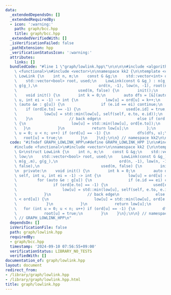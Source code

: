 ```yaml
---
data:
  _extendedDependsOn: []
  _extendedRequiredBy:
  - icon: ':warning:'
    path: graph/bcc.hpp
    title: graph/bcc.hpp
  _extendedVerifiedWith: []
  _isVerificationFailed: false
  _pathExtension: hpp
  _verificationStatusIcon: ':warning:'
  attributes:
    links: []
  bundledCode: "#line 1 \"graph/lowlink.hpp\"\n\n\n\n#include <algorithm>\n#include\
    \ <functional>\n#include <vector>\n\nnamespace kk2 {\n\ntemplate <class G>\nstruct\
    \ LowLink {\n    int n, m;\n    const G &g;\n    std::vector<int> ord, low;\n\
    \    std::vector<bool> root, used;\n    LowLink(const G &g_) : n(g_.n), m(g_.m),\
    \ g(g_),\n                           ord(n, -1), low(n, -1), root(n, false),\n\
    \                           used(m, false) {\n        init();\n    }\n\n  private:\n\
    \    void init() {\n        int k = 0;\n        auto dfs = [&](auto self, int\
    \ u, int ei = -1) -> int {\n            low[u] = ord[u] = k++;\n            for\
    \ (auto &e : g[u]) {\n                if (e.id == ei) continue;\n            \
    \    if (ord[e.to] == -1) {\n                    used[e.id] = true;\n        \
    \            low[u] = std::min(low[u], self(self, e.to, e.id));\n            \
    \    }\n                // back edge\n                else if (ord[e.to] < ord[u])\
    \ {\n                    low[u] = std::min(low[u], ord[e.to]);\n             \
    \   }\n            }\n            return low[u];\n        };\n        for (int\
    \ u = 0; u < n; u++) if (ord[u] == -1) {\n            dfs(dfs, u);\n         \
    \   root[u] = true;\n        }\n    }\n};\n\n} // namespace kk2\n\n\n"
  code: "#ifndef GRAPH_LOWLINK_HPP\n#define GRAPH_LOWLINK_HPP 1\n\n#include <algorithm>\n\
    #include <functional>\n#include <vector>\n\nnamespace kk2 {\n\ntemplate <class\
    \ G>\nstruct LowLink {\n    int n, m;\n    const G &g;\n    std::vector<int> ord,\
    \ low;\n    std::vector<bool> root, used;\n    LowLink(const G &g_) : n(g_.n),\
    \ m(g_.m), g(g_),\n                           ord(n, -1), low(n, -1), root(n,\
    \ false),\n                           used(m, false) {\n        init();\n    }\n\
    \n  private:\n    void init() {\n        int k = 0;\n        auto dfs = [&](auto\
    \ self, int u, int ei = -1) -> int {\n            low[u] = ord[u] = k++;\n   \
    \         for (auto &e : g[u]) {\n                if (e.id == ei) continue;\n\
    \                if (ord[e.to] == -1) {\n                    used[e.id] = true;\n\
    \                    low[u] = std::min(low[u], self(self, e.to, e.id));\n    \
    \            }\n                // back edge\n                else if (ord[e.to]\
    \ < ord[u]) {\n                    low[u] = std::min(low[u], ord[e.to]);\n   \
    \             }\n            }\n            return low[u];\n        };\n     \
    \   for (int u = 0; u < n; u++) if (ord[u] == -1) {\n            dfs(dfs, u);\n\
    \            root[u] = true;\n        }\n    }\n};\n\n} // namespace kk2\n\n#endif\
    \ // GRAPH_LOWLINK_HPP\n"
  dependsOn: []
  isVerificationFile: false
  path: graph/lowlink.hpp
  requiredBy:
  - graph/bcc.hpp
  timestamp: '2024-09-10 07:56:55+09:00'
  verificationStatus: LIBRARY_NO_TESTS
  verifiedWith: []
documentation_of: graph/lowlink.hpp
layout: document
redirect_from:
- /library/graph/lowlink.hpp
- /library/graph/lowlink.hpp.html
title: graph/lowlink.hpp
---
```

